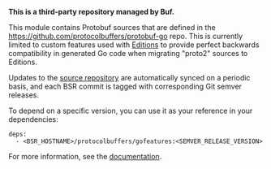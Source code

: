 **This is a third-party repository managed by Buf.**

This module contains Protobuf sources that are defined in the
https://github.com/protocolbuffers/protobuf-go repo. This is currently
limited to custom features used with [Editions](https://protobuf.dev/editions/overview/)
to provide perfect backwards compatibility in generated Go code when
migrating "proto2" sources to Editions.

Updates to the [source repository](https://github.com/protocolbuffers/protobuf-go)
are automatically synced on a periodic basis, and each BSR commit is
tagged with corresponding Git semver releases.

To depend on a specific version, you can use it as your reference in your dependencies:

```
deps:
  - <BSR_HOSTNAME>/protocolbuffers/gofeatures:<SEMVER_RELEASE_VERSION>
```

For more information, see the [documentation](https://buf.build/docs/bsr/overview).
